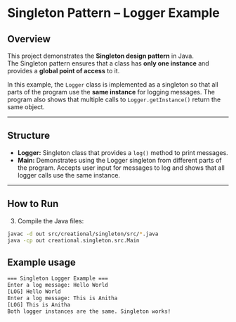 # Singleton Pattern – Logger Example

## Overview
This project demonstrates the **Singleton design pattern** in Java.  
The Singleton pattern ensures that a class has **only one instance** and provides a **global point of access** to it.  

In this example, the `Logger` class is implemented as a singleton so that all parts of the program use the **same instance** for logging messages. The program also shows that multiple calls to `Logger.getInstance()` return the same object.

---

## Structure
- **Logger:** Singleton class that provides a `log()` method to print messages.  
- **Main:** Demonstrates using the Logger singleton from different parts of the program. Accepts user input for messages to log and shows that all logger calls use the same instance.

---

## How to Run 
3. Compile the Java files:
```bash
javac -d out src/creational/singleton/src/*.java
java -cp out creational.singleton.src.Main
```
## Example usage
```bash
=== Singleton Logger Example ===
Enter a log message: Hello World
[LOG] Hello World
Enter a log message: This is Anitha
[LOG] This is Anitha
Both logger instances are the same. Singleton works!

